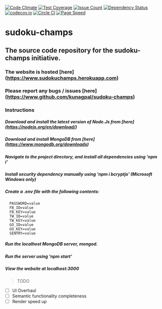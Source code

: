 [![Code Climate](https://codeclimate.com/github/kunagpal/sudoku-champs/badges/gpa.svg)](https://codeclimate.com/github/kunagpal/sudoku-champs)
[![Test Coverage](https://codeclimate.com/github/kunagpal/sudoku-champs/badges/coverage.svg)](https://codeclimate.com/github/kunagpal/sudoku-champs/coverage)
[![Issue Count](https://codeclimate.com/github/kunagpal/sudoku-champs/badges/issue_count.svg)](https://codeclimate.com/github/kunagpal/sudoku-champs)
[![Dependency Status](https://david-dm.org/kunagpal/sudoku-champs.svg)](https://david-dm.org/kunagpal/sudoku-champs)
[![codecov.io](https://codecov.io/github/kunagpal/sudoku-champs/coverage.svg?branch=master)](https://codecov.io/github/kunagpal/sudoku-champs?branch=master)
[![Circle CI](https://circleci.com/gh/kunagpal/sudoku-champs.svg?style=svg)](https://circleci.com/gh/kunagpal/sudoku-champs)
[![Page Speed](https://sudoku-champs.herokuapp.com/speed)](https://developers.google.com/speed/pagespeed/insights/?url=sudokuchamps.herokuapp.com)

# sudoku-champs
## The source code repository for the sudoku-champs initiative.

### The website is hosted [here] (https://www.sudokuchamps.herokuapp.com)
### Please report any bugs / issues [here] (https://www.github.com/kunagpal/sudoku-champs)

### Instructions

##### Download and install the latest version of Node.Js from [here] (https://nodejs.org/en/download/)
##### Download and install MongoDB from [here] (https://www.mongodb.org/downloads)
##### Navigate to the project directory, and install all dependencies using 'npm i'
##### Install security dependency manually using 'npm i bcryptjs' (Microsoft Windows only)
##### Create a .env file with the following contents:
      PASSWORD=value
      FB_ID=value
      FB_KEY=value
      TW_ID=value
      TW_KEY=value
      GO_ID=value
      GO_KEY=value
      SENTRY=value

##### Run the localhost MongoDB server, mongod.
##### Run the server using 'npm start'
##### View the website at localhost:3000

> TODO
- [ ] UI Overhaul
- [ ] Semantic functionality completeness
- [ ] Render speed up
